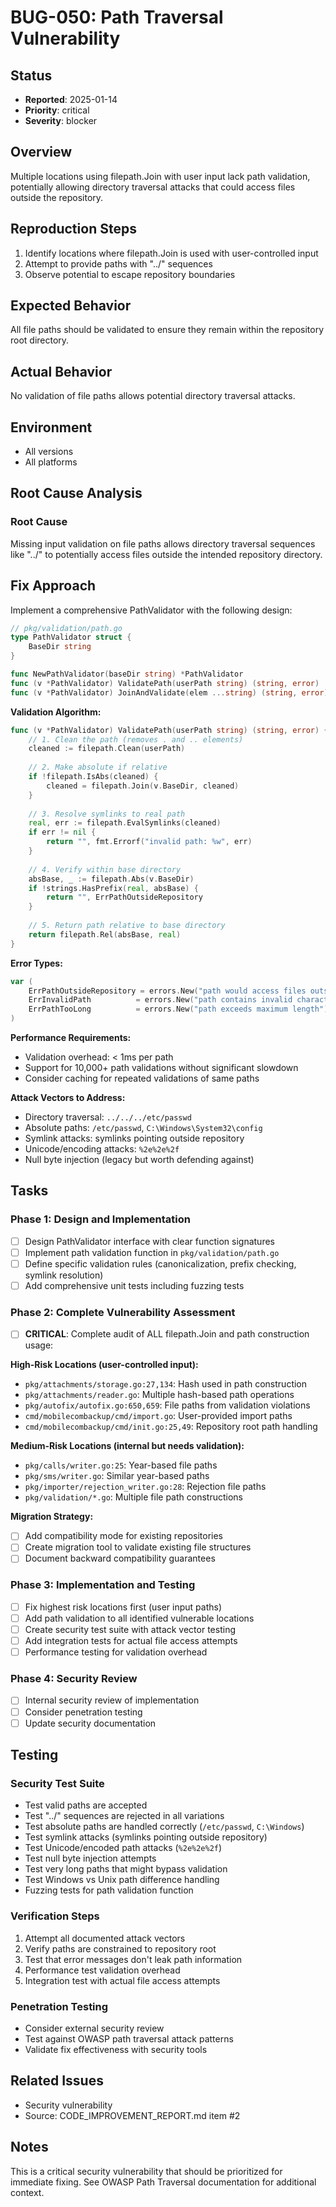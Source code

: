 # BUG-050: Path Traversal Vulnerability

## Status
- **Reported**: 2025-01-14
- **Priority**: critical
- **Severity**: blocker

## Overview
Multiple locations using filepath.Join with user input lack path validation, potentially allowing directory traversal attacks that could access files outside the repository.

## Reproduction Steps
1. Identify locations where filepath.Join is used with user-controlled input
2. Attempt to provide paths with "../" sequences
3. Observe potential to escape repository boundaries

## Expected Behavior
All file paths should be validated to ensure they remain within the repository root directory.

## Actual Behavior
No validation of file paths allows potential directory traversal attacks.

## Environment
- All versions
- All platforms

## Root Cause Analysis
### Root Cause
Missing input validation on file paths allows directory traversal sequences like "../" to potentially access files outside the intended repository directory.

## Fix Approach
Implement a comprehensive PathValidator with the following design:

```go
// pkg/validation/path.go
type PathValidator struct {
    BaseDir string
}

func NewPathValidator(baseDir string) *PathValidator
func (v *PathValidator) ValidatePath(userPath string) (string, error)
func (v *PathValidator) JoinAndValidate(elem ...string) (string, error)
```

**Validation Algorithm:**
```go
func (v *PathValidator) ValidatePath(userPath string) (string, error) {
    // 1. Clean the path (removes . and .. elements)
    cleaned := filepath.Clean(userPath)
    
    // 2. Make absolute if relative  
    if !filepath.IsAbs(cleaned) {
        cleaned = filepath.Join(v.BaseDir, cleaned)
    }
    
    // 3. Resolve symlinks to real path
    real, err := filepath.EvalSymlinks(cleaned)
    if err != nil {
        return "", fmt.Errorf("invalid path: %w", err)
    }
    
    // 4. Verify within base directory
    absBase, _ := filepath.Abs(v.BaseDir)
    if !strings.HasPrefix(real, absBase) {
        return "", ErrPathOutsideRepository
    }
    
    // 5. Return path relative to base directory
    return filepath.Rel(absBase, real)
}
```

**Error Types:**
```go
var (
    ErrPathOutsideRepository = errors.New("path would access files outside repository")
    ErrInvalidPath          = errors.New("path contains invalid characters or sequences") 
    ErrPathTooLong          = errors.New("path exceeds maximum length")
)
```

**Performance Requirements:**
- Validation overhead: < 1ms per path
- Support for 10,000+ path validations without significant slowdown
- Consider caching for repeated validations of same paths

**Attack Vectors to Address:**
- Directory traversal: `../../../etc/passwd`
- Absolute paths: `/etc/passwd`, `C:\Windows\System32\config`
- Symlink attacks: symlinks pointing outside repository
- Unicode/encoding attacks: `%2e%2e%2f`
- Null byte injection (legacy but worth defending against)

## Tasks
### Phase 1: Design and Implementation
- [ ] Design PathValidator interface with clear function signatures
- [ ] Implement path validation function in `pkg/validation/path.go`
- [ ] Define specific validation rules (canonicalization, prefix checking, symlink resolution)
- [ ] Add comprehensive unit tests including fuzzing tests

### Phase 2: Complete Vulnerability Assessment  
- [ ] **CRITICAL**: Complete audit of ALL filepath.Join and path construction usage:

**High-Risk Locations (user-controlled input):**
  - `pkg/attachments/storage.go:27,134`: Hash used in path construction 
  - `pkg/attachments/reader.go`: Multiple hash-based path operations
  - `pkg/autofix/autofix.go:650,659`: File paths from validation violations
  - `cmd/mobilecombackup/cmd/import.go`: User-provided import paths
  - `cmd/mobilecombackup/cmd/init.go:25,49`: Repository root path handling

**Medium-Risk Locations (internal but needs validation):**  
  - `pkg/calls/writer.go:25`: Year-based file paths
  - `pkg/sms/writer.go`: Similar year-based paths  
  - `pkg/importer/rejection_writer.go:28`: Rejection file paths
  - `pkg/validation/*.go`: Multiple file path constructions

**Migration Strategy:**
- [ ] Add compatibility mode for existing repositories  
- [ ] Create migration tool to validate existing file structures
- [ ] Document backward compatibility guarantees

### Phase 3: Implementation and Testing
- [ ] Fix highest risk locations first (user input paths)
- [ ] Add path validation to all identified vulnerable locations
- [ ] Create security test suite with attack vector testing
- [ ] Add integration tests for actual file access attempts
- [ ] Performance testing for validation overhead

### Phase 4: Security Review
- [ ] Internal security review of implementation
- [ ] Consider penetration testing
- [ ] Update security documentation

## Testing
### Security Test Suite
- Test valid paths are accepted
- Test "../" sequences are rejected in all variations
- Test absolute paths are handled correctly (`/etc/passwd`, `C:\Windows`)
- Test symlink attacks (symlinks pointing outside repository)  
- Test Unicode/encoded path attacks (`%2e%2e%2f`)
- Test null byte injection attempts
- Test very long paths that might bypass validation
- Test Windows vs Unix path difference handling
- Fuzzing tests for path validation function

### Verification Steps
1. Attempt all documented attack vectors
2. Verify paths are constrained to repository root
3. Test that error messages don't leak path information
4. Performance test validation overhead
5. Integration test with actual file access attempts

### Penetration Testing
- Consider external security review
- Test against OWASP path traversal attack patterns
- Validate fix effectiveness with security tools

## Related Issues
- Security vulnerability
- Source: CODE_IMPROVEMENT_REPORT.md item #2

## Notes
This is a critical security vulnerability that should be prioritized for immediate fixing. See OWASP Path Traversal documentation for additional context.